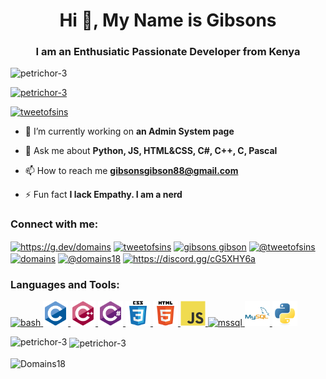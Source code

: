 <h1 align="center">Hi 👋, My Name is Gibsons</h1>
<h3 align="center">I am an Enthusiatic Passionate Developer from Kenya</h3>

<p align="left"> <img src="https://komarev.com/ghpvc/?username=petrichor-3&label=Profile%20views&color=0e75b6&style=flat" alt="petrichor-3" /> </p>

<p align="left"> <a href="https://github.com/ryo-ma/github-profile-trophy"><img src="https://github-profile-trophy.vercel.app/?username=petrichor-3" alt="petrichor-3" /></a> </p>

<p align="left"> <a href="https://twitter.com/tweetofsins" target="blank"><img src="https://img.shields.io/twitter/follow/tweetofsins?logo=twitter&style=for-the-badge" alt="tweetofsins" /></a> </p>

- 🔭 I’m currently working on **an Admin System page**

- 💬 Ask me about **Python, JS, HTML&CSS, C#, C++, C, Pascal**

- 📫 How to reach me **gibsonsgibson88@gmail.com**

- ⚡ Fun fact **I lack Empathy. I am a nerd**

<h3 align="left">Connect with me:</h3>
<p align="left">
<a href="https://dev.to/https://g.dev/domains" target="blank"><img align="center" src="https://raw.githubusercontent.com/rahuldkjain/github-profile-readme-generator/master/src/images/icons/Social/devto.svg" alt="https://g.dev/domains" height="30" width="40" /></a>
<a href="https://twitter.com/tweetofsins" target="blank"><img align="center" src="https://raw.githubusercontent.com/rahuldkjain/github-profile-readme-generator/master/src/images/icons/Social/twitter.svg" alt="tweetofsins" height="30" width="40" /></a>
<a href="https://stackoverflow.com/users/gibsons gibson" target="blank"><img align="center" src="https://raw.githubusercontent.com/rahuldkjain/github-profile-readme-generator/master/src/images/icons/Social/stack-overflow.svg" alt="gibsons gibson" height="30" width="40" /></a>
<a href="https://instagram.com/@tweetofsins" target="blank"><img align="center" src="https://raw.githubusercontent.com/rahuldkjain/github-profile-readme-generator/master/src/images/icons/Social/instagram.svg" alt="@tweetofsins" height="30" width="40" /></a>
<a href="https://www.leetcode.com/domains" target="blank"><img align="center" src="https://raw.githubusercontent.com/rahuldkjain/github-profile-readme-generator/master/src/images/icons/Social/leet-code.svg" alt="domains" height="30" width="40" /></a>
<a href="https://www.hackerearth.com/@domains18" target="blank"><img align="center" src="https://raw.githubusercontent.com/rahuldkjain/github-profile-readme-generator/master/src/images/icons/Social/hackerearth.svg" alt="@domains18" height="30" width="40" /></a>
<a href="https://discord.gg/https://discord.gg/cG5XHY6a" target="blank"><img align="center" src="https://raw.githubusercontent.com/rahuldkjain/github-profile-readme-generator/master/src/images/icons/Social/discord.svg" alt="https://discord.gg/cG5XHY6a" height="30" width="40" /></a>
</p>

<h3 align="left">Languages and Tools:</h3>
<p align="left"> <a href="https://www.gnu.org/software/bash/" target="_blank" rel="noreferrer"> <img src="https://www.vectorlogo.zone/logos/gnu_bash/gnu_bash-icon.svg" alt="bash" width="40" height="40"/> </a> <a href="https://www.cprogramming.com/" target="_blank" rel="noreferrer"> <img src="https://raw.githubusercontent.com/devicons/devicon/master/icons/c/c-original.svg" alt="c" width="40" height="40"/> </a> <a href="https://www.w3schools.com/cpp/" target="_blank" rel="noreferrer"> <img src="https://raw.githubusercontent.com/devicons/devicon/master/icons/cplusplus/cplusplus-original.svg" alt="cplusplus" width="40" height="40"/> </a> <a href="https://www.w3schools.com/cs/" target="_blank" rel="noreferrer"> <img src="https://raw.githubusercontent.com/devicons/devicon/master/icons/csharp/csharp-original.svg" alt="csharp" width="40" height="40"/> </a> <a href="https://www.w3schools.com/css/" target="_blank" rel="noreferrer"> <img src="https://raw.githubusercontent.com/devicons/devicon/master/icons/css3/css3-original-wordmark.svg" alt="css3" width="40" height="40"/> </a> <a href="https://www.w3.org/html/" target="_blank" rel="noreferrer"> <img src="https://raw.githubusercontent.com/devicons/devicon/master/icons/html5/html5-original-wordmark.svg" alt="html5" width="40" height="40"/> </a> <a href="https://developer.mozilla.org/en-US/docs/Web/JavaScript" target="_blank" rel="noreferrer"> <img src="https://raw.githubusercontent.com/devicons/devicon/master/icons/javascript/javascript-original.svg" alt="javascript" width="40" height="40"/> </a> <a href="https://www.microsoft.com/en-us/sql-server" target="_blank" rel="noreferrer"> <img src="https://www.svgrepo.com/show/303229/microsoft-sql-server-logo.svg" alt="mssql" width="40" height="40"/> </a> <a href="https://www.mysql.com/" target="_blank" rel="noreferrer"> <img src="https://raw.githubusercontent.com/devicons/devicon/master/icons/mysql/mysql-original-wordmark.svg" alt="mysql" width="40" height="40"/> </a> <a href="https://www.python.org" target="_blank" rel="noreferrer"> <img src="https://raw.githubusercontent.com/devicons/devicon/master/icons/python/python-original.svg" alt="python" width="40" height="40"/> </a> </p>

<p><img align="left" src="https://github-readme-stats.vercel.app/api/top-langs?username=Domains18&show_icons=true&locale=en&layout=compact" alt="petrichor-3" /></p>

<p>&nbsp;<img align="center" src="https://github-readme-stats.vercel.app/api?username=Domains18&show_icons=true&locale=en" alt="petrichor-3" /></p>

<p><img align="center" src="https://github-readme-streak-stats.herokuapp.com/?user=Domains18&" alt="Domains18" /></p>
